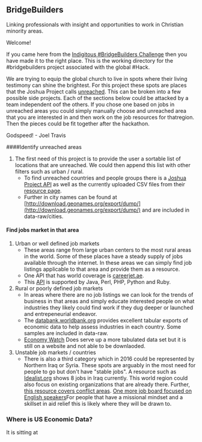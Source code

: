 ## BridgeBuilders
Linking professionals with insight and opportunities to work in Christian minority areas.

Welcome!  

If you came here from the [Indigitous #BridgeBuilders Challenge](https://indigitous.org/hack/challenges/bridgebuilders/) then you have made it to the right place.  This is the working directory for the #bridgebuilders project associated with the global #Hack.  

We are trying to equip the global church to live in spots where their living testimony can shine the brightest.  For this project these spots are places that the Joshua Project calls [unreached](https://joshuaproject.net/global_list/progress). This can be broken into a few possible side projects.  Each of the sections below could be attacked by a team independent oof the others.  If you chose one based on jobs in unreached areas you could simply manually choose and unreached area that you are interested in and then work on the job resources for thatregion.  Then the pieces could be fit together after the hackathon.

Godspeed!  - Joel Travis

####Identify unreached areas
1.  The first need of this project is to provide the user a sortable list of locations that are unreached.  We could then append this list with other filters such as urban / rural.  
    + To find unreached countries and people groups there is a [Joshua Project API](https://joshuaproject.net/api/v2/documentation) as well as the currently uploaded CSV files from their [resource page](https://joshuaproject.net/resources/datasets).
    + Further in city names can be found at [http://download.geonames.org/export/dump/](http://download.geonames.org/export/dump/) and are included in data-raw/cities.
    

#### Find jobs market in that area
1. Urban or well defined job markets
    + These areas range from large urban centers to the most rural areas in the world.  Some of these places have a steady supply of jobs available through the internet.  In these areas we can simply find job listings applicable to that area and provide them as a resource.  
    + One API that has world coverage is [careerjet.ae](http://www.careerjet.ae/).
    + This [API](http://www.careerjet.ae/partners/api/) is supported by Java, Perl, PHP, Python and Ruby.
2. Rural or poorly defined job markets
    + In areas where there are no job listings we can look for the trends of business in that areas and simply educate interested people on what industries they likely could find work if they dug deeper or launched and entrepeneurial endeavor.  
    + The [databank.worldbank.org](http://databank.worldbank.org/data/reports.aspx?source=jobs&Type=TABLE&preview=on) provides excellent tabular exports of economic data to help assess industries in each country.  Some samples are included in data-raw.
    + [Economy Watch](http://www.economywatch.com/economic-statistics/) Does serve up a more tabulated data set but it is still on a website and not able to be downlaoded.
3. Unstable job markets / countries
    + There is also a third category which in 2016 could be represented by Northern Iraq or Syria.  These spots are arguably in the most need for people to go but don't have "stable jobs".  A resource such as [Idealist.org](http://www.idealist.org/search/v2/?qs=QlpoOTFBWSZTWY84T0oAAHEfgAMAcAIBIAAAvvf_4DAAptCUKYp-lPSepiNHpqeo0EpJ6ag0GQADQJST1NqZAGgAaL1I7y0rC1Em46oqzKR2NpNJRuC_MBlT5gylK4qOINOyYewydBDl4R0fc-qVhUQ701Mj82phFMhB5BCSNgVcMKncHyNAe5UcLQTrSYOcMRzkLvAwhaNEm8QWQ1T8RppQ4T4je8ZVdTU5Ni5jcWSsWxw_F3JFOFCQjzhPSg==) shows 8 jobs in Iraq currently.  This world region could also focus on existing organizations that are already there.  Further, [this resource covers conflict areas](https://www.insightonconflict.org/conflicts/).   [One more job board focused on English speakers](http://www.transitionsabroad.com/listings/work/careers/index.shtml)For people that have a missional mindset and a skillset in aid relief this is likely where they will be drawn to. 
    
### Where is US Economic Data?
It is sitting at 

